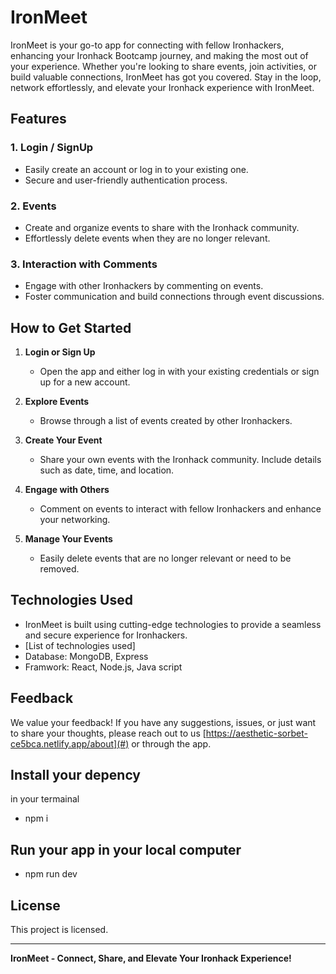 # IronMeet

IronMeet is your go-to app for connecting with fellow Ironhackers, enhancing your Ironhack Bootcamp journey, and making the most out of your experience. Whether you're looking to share events, join activities, or build valuable connections, IronMeet has got you covered. Stay in the loop, network effortlessly, and elevate your Ironhack experience with IronMeet.

## Features

### 1. Login / SignUp

- Easily create an account or log in to your existing one.
- Secure and user-friendly authentication process.

### 2. Events

- Create and organize events to share with the Ironhack community.
- Effortlessly delete events when they are no longer relevant.

### 3. Interaction with Comments

- Engage with other Ironhackers by commenting on events.
- Foster communication and build connections through event discussions.

## How to Get Started

1. **Login or Sign Up**

   - Open the app and either log in with your existing credentials or sign up for a new account.

2. **Explore Events**

   - Browse through a list of events created by other Ironhackers.

3. **Create Your Event**

   - Share your own events with the Ironhack community. Include details such as date, time, and location.

4. **Engage with Others**

   - Comment on events to interact with fellow Ironhackers and enhance your networking.

5. **Manage Your Events**
   - Easily delete events that are no longer relevant or need to be removed.

## Technologies Used

- IronMeet is built using cutting-edge technologies to provide a seamless and secure experience for Ironhackers.
- [List of technologies used]
- Database: MongoDB, Express
- Framwork: React, Node.js, Java script

## Feedback

We value your feedback! If you have any suggestions, issues, or just want to share your thoughts, please reach out to us [https://aesthetic-sorbet-ce5bca.netlify.app/about](#) or through the app.

## Install your depency

in your termainal

- npm i

## Run your app in your local computer

- npm run dev

## License

This project is licensed.

---

**IronMeet - Connect, Share, and Elevate Your Ironhack Experience!**
